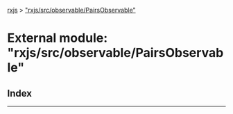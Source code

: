 [rxjs](../README.md) > ["rxjs/src/observable/PairsObservable"](../modules/_rxjs_src_observable_pairsobservable_.md)

# External module: "rxjs/src/observable/PairsObservable"

## Index

---

